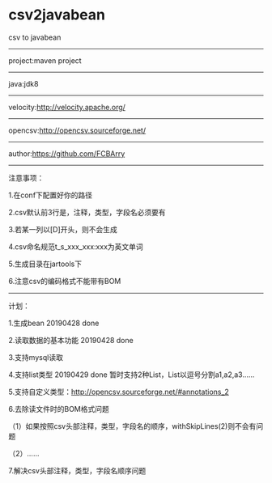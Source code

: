 # csv2javabean
csv to javabean

------------------------------------
project:maven project

------------------------------------
java:jdk8

------------------------------------
velocity:http://velocity.apache.org/

------------------------------------
opencsv:http://opencsv.sourceforge.net/

------------------------------------
author:https://github.com/FCBArry

------------------------------------
注意事项：

1.在conf下配置好你的路径

2.csv默认前3行是，注释，类型，字段名必须要有

3.若某一列以[D]开头，则不会生成

4.csv命名规范t_s_xxx_xxx:xxx为英文单词

5.生成目录在jartools下

6.注意csv的编码格式不能带有BOM

------------------------------------
计划：

1.生成bean 20190428 done

2.读取数据的基本功能 20190428 done

3.支持mysql读取

4.支持list类型 20190429 done 暂时支持2种List<Integer>，List<String>以逗号分割a1,a2,a3......

5.支持自定义类型：http://opencsv.sourceforge.net/#annotations_2

6.去除读文件时的BOM格式问题

（1）如果按照csv头部注释，类型，字段名的顺序，withSkipLines(2)则不会有问题

（2）......

7.解决csv头部注释，类型，字段名顺序问题
